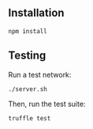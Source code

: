 ## Installation
```
npm install
```

## Testing
Run a test network:
```
./server.sh
```

Then, run the test suite:
```
truffle test
```
